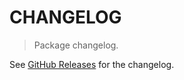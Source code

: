 # CHANGELOG

> Package changelog.

See [GitHub Releases](https://github.com/stdlib-js/stats-base-dstdevpn/releases) for the changelog.
